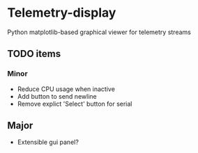 # Telemetry-display
Python matplotlib-based graphical viewer for telemetry streams

## TODO items
### Minor
* Reduce CPU usage when inactive
* Add button to send newline
* Remove explict 'Select' button for serial

## Major
* Extensible gui panel?  
